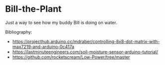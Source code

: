 # Bill-the-Plant

Just a way to see how my buddy Bill is doing on water.

Bibliography:
- https://projecthub.arduino.cc/mdraber/controlling-8x8-dot-matrix-with-max7219-and-arduino-0c417a
- https://lastminuteengineers.com/soil-moisture-sensor-arduino-tutorial/
- https://github.com/rocketscream/Low-Power/tree/master
